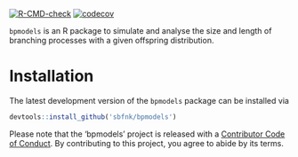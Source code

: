 
<!-- badges: start -->

[![R-CMD-check](https://github.com/epiverse-trace/bpmodels/actions/workflows/R-CMD-check.yaml/badge.svg)](https://github.com/epiverse-trace/bpmodels/actions/workflows/R-CMD-check.yaml)
[![codecov](https://codecov.io/github/epiverse-trace/bpmodels/branch/master/graphs/badge.svg)](https://codecov.io/github/epiverse-trace/bpmodels)
<!-- badges: end -->

`bpmodels` is an R package to simulate and analyse the size and length
of branching processes with a given offspring distribution.

# Installation

The latest development version of the `bpmodels` package can be
installed via

``` r
devtools::install_github('sbfnk/bpmodels')
```

Please note that the ‘bpmodels’ project is released with a [Contributor
Code of Conduct](CODE_OF_CONDUCT.md). By contributing to this project,
you agree to abide by its terms.
